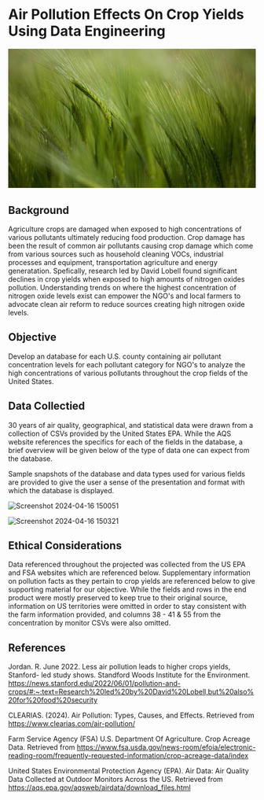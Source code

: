 #  Air Pollution Effects On Crop Yields Using Data Engineering

![Crop](https://github.com/kgregart/Air-Pollution-Effects-On-Crop-Yields-Using-Data-Engineering/blob/main/Images/crop.jpg)


## Background

Agriculture crops are damaged when exposed to high concentrations of various pollutants ultimately reducing food production. Crop damage has been the result of common air pollutants causing crop damage which come from various sources such as household cleaning VOCs, industrial processes and equipment, transportation agriculture and energy generatation. Spefically, research led by David Lobell found significant declines in crop yields when exposed to high amounts of nitrogen oxides pollution.  Understanding trends on where the highest concentration of nitrogen oxide levels exist can empower the NGO's and local farmers to advocate clean air reform to reduce sources creating high nitrogen oxide levels.
 

## Objective

Develop an database for each U.S. county containing air pollutant concentration levels for each pollutant category for NGO's to analyze the high concentrations of various pollutants throughout the crop fields of the United States. 

## Data Collectied
30 years of air quality, geographical, and statistical data were drawn from a collection of CSVs provided by the United States EPA. While the AQS website references the specifics for each of the fields in the database, a brief overview will be given below of the type of data one can expect from the database. 

Sample snapshots of the database and data types used for various fields are provided to give the user a sense of the presentation and format with which the database is displayed. 

![Screenshot 2024-04-16 150051](https://github.com/kgregart/air_pollution/assets/153306749/542330f7-0bf7-4b8c-956a-61d4b4a98b60)

![Screenshot 2024-04-16 150321](https://github.com/kgregart/air_pollution/assets/153306749/ecf63d30-5020-4444-aca1-341efdb5c165)

## Ethical Considerations
Data referenced throughout the projected was collected from the US EPA and FSA websites which are referenced below. Supplementary information on pollution facts as they pertain to crop yields are referenced below to give supporting material for our objective. While the fields and rows in the end product were mostly preserved to keep true to their original source, information on US territories were omitted in order to stay consistent with the farm information provided, and columns 38 - 41 & 55 from the concentration by monitor CSVs were also omitted.

## References
Jordan. R. June 2022.  Less air pollution leads to higher crops yields, Stanford- led study shows. Standford Woods Institute for the Environment. https://news.stanford.edu/2022/06/01/pollution-and-crops/#:~:text=Research%20led%20by%20David%20Lobell,but%20also%20for%20food%20security

CLEARIAS.  (2024).  Air Pollution: Types, Causes, and Effects.  Retrieved from https://www.clearias.com/air-pollution/

Farm Service Agency (FSA) U.S. Department Of Agriculture. Crop Acreage Data.  Retrieved from https://www.fsa.usda.gov/news-room/efoia/electronic-reading-room/frequently-requested-information/crop-acreage-data/index

United States Environmental Protection Agency (EPA).  Air Data: Air Quality Data Collected at Outdoor Monitors Across the US.  Retrieved from https://aqs.epa.gov/aqsweb/airdata/download_files.html 





